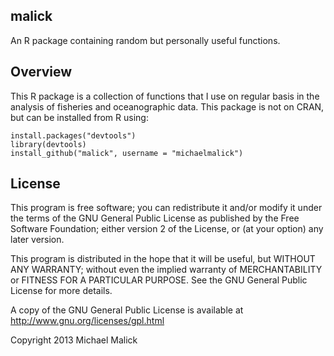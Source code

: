 malick
------
An R package containing random but personally useful functions.



Overview
--------
This R package is a collection of functions that I use on regular
basis in the analysis of fisheries and oceanographic data. This
package is not on CRAN, but can be installed from R using:

    install.packages("devtools")
    library(devtools)
    install_github("malick", username = "michaelmalick")



License
-------
This program is free software; you can redistribute it and/or
modify it under the terms of the GNU General Public License as
published by the Free Software Foundation; either version 2 of 
the License, or (at your option) any later version.

This program is distributed in the hope that it will be useful,
but WITHOUT ANY WARRANTY; without even the implied warranty of
MERCHANTABILITY or FITNESS FOR A PARTICULAR PURPOSE.  See the
GNU General Public License for more details.

A copy of the GNU General Public License is available at
http://www.gnu.org/licenses/gpl.html

Copyright 2013 Michael Malick 



